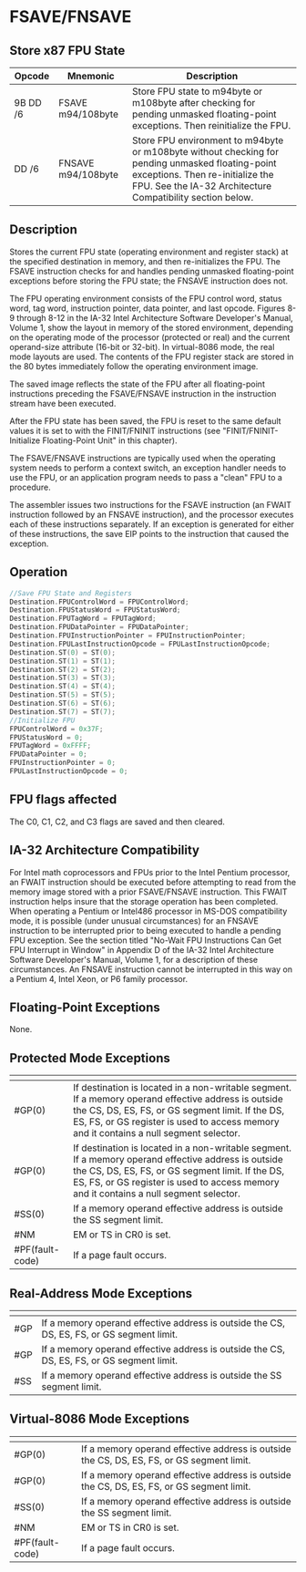 # FSAVE/FNSAVE
 
## Store x87 FPU State
 
 
|Opcode|Mnemonic|Description|
|-|-|-|
|9B DD /6|FSAVE m94/108byte|Store FPU state to m94byte or m108byte after checking for pending unmasked floating-point exceptions. Then reinitialize the FPU.|
|DD /6|FNSAVE m94/108byte|Store FPU environment to m94byte or m108byte without checking for pending unmasked floating-point exceptions. Then re-initialize the FPU. See the IA-32 Architecture Compatibility section below.|
 
## Description
 
Stores the current FPU state (operating environment and register stack) at the specified destination in memory, and then re-initializes the FPU. The FSAVE instruction checks for and handles pending unmasked floating-point exceptions before storing the FPU state; the FNSAVE instruction does not.
 
The FPU operating environment consists of the FPU control word, status word, tag word, instruction pointer, data pointer, and last opcode. Figures 8-9 through 8-12 in the IA-32 Intel Architecture Software Developer's Manual, Volume 1, show the layout in memory of the stored environment, depending on the operating mode of the processor (protected or real) and the current operand-size attribute (16-bit or 32-bit). In virtual-8086 mode, the real mode layouts are used. The contents of the FPU register stack are stored in the 80 bytes immediately follow the operating environment image.
 
The saved image reflects the state of the FPU after all floating-point instructions preceding the FSAVE/FNSAVE instruction in the instruction stream have been executed.
 
After the FPU state has been saved, the FPU is reset to the same default values it is set to with the FINIT/FNINIT instructions (see "FINIT/FNINIT-Initialize Floating-Point Unit" in this chapter).
 
The FSAVE/FNSAVE instructions are typically used when the operating system needs to perform a context switch, an exception handler needs to use the FPU, or an application program needs to pass a "clean" FPU to a procedure.
 
The assembler issues two instructions for the FSAVE instruction (an FWAIT instruction followed by an FNSAVE instruction), and the processor executes each of these instructions separately. If an exception is generated for either of these instructions, the save EIP points to the instruction that caused the exception.
 
 
## Operation
 
```c
//Save FPU State and Registers
Destination.FPUControlWord = FPUControlWord;
Destination.FPUStatusWord = FPUStatusWord;
Destination.FPUTagWord = FPUTagWord;
Destination.FPUDataPointer = FPUDataPointer;
Destination.FPUInstructionPointer = FPUInstructionPointer;
Destination.FPULastInstructionOpcode = FPULastInstructionOpcode;
Destination.ST(0) = ST(0);
Destination.ST(1) = ST(1);
Destination.ST(2) = ST(2);
Destination.ST(3) = ST(3);
Destination.ST(4) = ST(4);
Destination.ST(5) = ST(5);
Destination.ST(6) = ST(6);
Destination.ST(7) = ST(7);
//Initialize FPU
FPUControlWord = 0x37F;
FPUStatusWord = 0;
FPUTagWord = 0xFFFF;
FPUDataPointer = 0;
FPUInstructionPointer = 0;
FPULastInstructionOpcode = 0;

```
 
 
## FPU flags affected
 
The C0, C1, C2, and C3 flags are saved and then cleared.

 
 
## IA-32 Architecture Compatibility
 
For Intel math coprocessors and FPUs prior to the Intel Pentium processor, an FWAIT instruction should be executed before attempting to read from the memory image stored with a prior FSAVE/FNSAVE instruction. This FWAIT instruction helps insure that the storage operation has been completed.
When operating a Pentium or Intel486 processor in MS-DOS compatibility mode, it is possible (under unusual circumstances) for an FNSAVE instruction to be interrupted prior to being executed to handle a pending FPU exception. See the section titled "No-Wait FPU Instructions Can Get FPU Interrupt in Window" in Appendix D of the IA-32 Intel Architecture Software Developer's Manual, Volume 1, for a description of these circumstances. An FNSAVE instruction cannot be interrupted in this way on a Pentium 4, Intel Xeon, or P6 family processor.

 
 
## Floating-Point Exceptions
 
None.
 
## Protected Mode Exceptions
 
|[]()||
|-|-|
|#GP(0)|If destination is located in a non-writable segment. If a memory operand effective address is outside the CS, DS, ES, FS, or GS segment limit. If the DS, ES, FS, or GS register is used to access memory and it contains a null segment selector.|
|#GP(0)|If destination is located in a non-writable segment. If a memory operand effective address is outside the CS, DS, ES, FS, or GS segment limit. If the DS, ES, FS, or GS register is used to access memory and it contains a null segment selector.|
|#SS(0)|If a memory operand effective address is outside the SS segment limit.|
|#NM|EM or TS in CR0 is set.|
|#PF(fault-code)|If a page fault occurs.|
 
## Real-Address Mode Exceptions
 
|[]()||
|-|-|
|#GP|If a memory operand effective address is outside the CS, DS, ES, FS, or GS segment limit.|
|#GP|If a memory operand effective address is outside the CS, DS, ES, FS, or GS segment limit.|
|#SS|If a memory operand effective address is outside the SS segment limit.|
 
## Virtual-8086 Mode Exceptions
 
|[]()||
|-|-|
|#GP(0)|If a memory operand effective address is outside the CS, DS, ES, FS, or GS segment limit.|
|#GP(0)|If a memory operand effective address is outside the CS, DS, ES, FS, or GS segment limit.|
|#SS(0)|If a memory operand effective address is outside the SS segment limit.|
|#NM|EM or TS in CR0 is set.|
|#PF(fault-code)|If a page fault occurs.|
